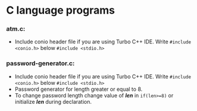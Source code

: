 # C language programs
<h3>atm.c:</h3>
  <ul>
    <li>Include conio header file if you are using Turbo C++ IDE. Write <code>#include &lt;conio.h&gt;</code> below <code>#include &lt;stdio.h&gt;</code></li>
  </ul>
<h3>password-generator.c:</h3> 
  <ul>
    <li>Include conio header file if you are using Turbo C++ IDE. Write <code>#include &lt;conio.h&gt;</code> below <code>#include &lt;stdio.h&gt;</code></li>
    <li>Password generator for length greater or equal to 8.</li>
    <li>To change password length change value of <strong><em>len</em></strong> in <code>if(len>=8)</code> or initialize <strong><em>len</em></strong> during declaration.</li>
  </ul>
  
